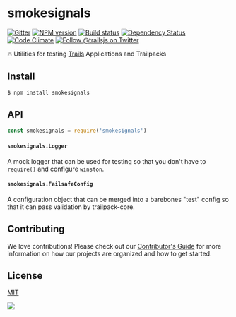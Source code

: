 # smokesignals

[![Gitter][gitter-image]][gitter-url]
[![NPM version][npm-image]][npm-url]
[![Build status][ci-image]][ci-url]
[![Dependency Status][daviddm-image]][daviddm-url]
[![Code Climate][codeclimate-image]][codeclimate-url]
[![Follow @trailsjs on Twitter][twitter-image]][twitter-url]

:fire: Utilities for testing [Trails](http://trailsjs.io) Applications and Trailpacks

## Install
```sh
$ npm install smokesignals
```

## API

```js
const smokesignals = require('smokesignals')
```

#### `smokesignals.Logger`

A mock logger that can be used for testing so that you don't have to `require()`
and configure `winston`.

#### `smokesignals.FailsafeConfig`

A configuration object that can be merged into a barebones "test" config so that
it can pass validation by trailpack-core.

## Contributing
We love contributions! Please check out our [Contributor's Guide](https://github.com/trailsjs/trails/blob/master/.github/CONTRIBUTING.md) for more
information on how our projects are organized and how to get started.

## License
[MIT](https://github.com/trailsjs/smokesignals/blob/master/LICENSE)

<img src="http://i.imgur.com/dCjNisP.png">

[npm-image]: https://img.shields.io/npm/v/smokesignals.svg?style=flat-square
[npm-url]: https://npmjs.org/package/smokesignals
[ci-image]: https://img.shields.io/travis/trailsjs/smokesignals/master.svg?style=flat-square
[ci-url]: https://travis-ci.org/trailsjs/smokesignals
[daviddm-image]: http://img.shields.io/david/trailsjs/smokesignals.svg?style=flat-square
[daviddm-url]: https://david-dm.org/trailsjs/smokesignals
[codeclimate-image]: https://img.shields.io/codeclimate/github/trailsjs/smokesignals.svg?style=flat-square
[codeclimate-url]: https://codeclimate.com/github/trailsjs/smokesignals
[gitter-image]: http://img.shields.io/badge/+%20GITTER-JOIN%20CHAT%20%E2%86%92-1DCE73.svg?style=flat-square
[gitter-url]: https://gitter.im/trailsjs/trails
[twitter-image]: https://img.shields.io/twitter/follow/trailsjs.svg?style=social
[twitter-url]: https://twitter.com/trailsjs

